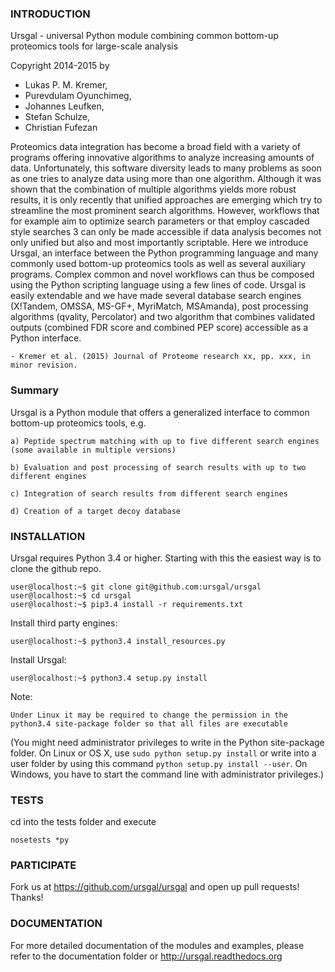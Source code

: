 ### INTRODUCTION

Ursgal - universal Python module combining common bottom-up proteomics tools for large-scale analysis

Copyright 2014-2015 by

* Lukas P. M. Kremer,
* Purevdulam Oyunchimeg,
* Johannes Leufken,
* Stefan Schulze,
* Christian Fufezan

Proteomics data integration has become a broad field with a variety of programs offering innovative algorithms to analyze increasing amounts of data. Unfortunately, this software diversity leads to many problems as soon as one tries to analyze data using more than one algorithm. Although it was shown that the combination of multiple algorithms yields more robust results, it is only recently that unified approaches are emerging which try to streamline the most prominent search algorithms. However, workflows that for example aim to optimize search parameters or that employ cascaded style searches 3 can only be made accessible if data analysis becomes not only unified but also and most importantly scriptable. Here we introduce Ursgal, an interface between the Python programming language and many commonly used bottom-up proteomics tools as well as several auxiliary programs. Complex common and novel workflows can thus be composed using the Python scripting language using a few lines of code. Ursgal is easily extendable and we have made several database search engines (X!Tandem, OMSSA, MS-GF+, MyriMatch, MSAmanda), post processing algorithms (qvality, Percolator) and two algorithm that combines validated outputs (combined FDR score and combined PEP score) accessible as a Python interface.

    - Kremer et al. (2015) Journal of Proteome research xx, pp. xxx, in minor revision.


### Summary


Ursgal is a Python module that offers a generalized interface to common bottom-up proteomics tools, e.g.

    a) Peptide spectrum matching with up to five different search engines (some available in multiple versions)

    b) Evaluation and post processing of search results with up to two different engines

    c) Integration of search results from different search engines

    d) Creation of a target decoy database


### INSTALLATION

Ursgal requires Python 3.4 or higher. Starting with this the easiest way is to clone the github repo.

    user@localhost:~$ git clone git@github.com:ursgal/ursgal
    user@localhost:~$ cd ursgal
    user@localhost:~$ pip3.4 install -r requirements.txt

Install third party engines:

    user@localhost:~$ python3.4 install_resources.py

Install Ursgal:

    user@localhost:~$ python3.4 setup.py install

Note:

    Under Linux it may be required to change the permission in the
    python3.4 site-package folder so that all files are executable

(You might need administrator privileges to write in the Python site-package folder.
On Linux or OS X, use ```sudo python setup.py install``` or write into a user folder
by using this command ```python setup.py install --user```. On Windows, you have to
start the command line with administrator privileges.)


### TESTS

cd into the tests folder and execute

    nosetests *py

### PARTICIPATE

Fork us at https://github.com/ursgal/ursgal and open up pull requests! Thanks!


### DOCUMENTATION

For more detailed documentation of the modules and examples, please refer to
the documentation folder or http://ursgal.readthedocs.org

